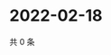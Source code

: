 # 2022-02-18

共 0 条

<!-- BEGIN WEIBO -->
<!-- 最后更新时间 Fri Feb 18 2022 13:13:15 GMT+0800 (China Standard Time) -->

<!-- END WEIBO -->
